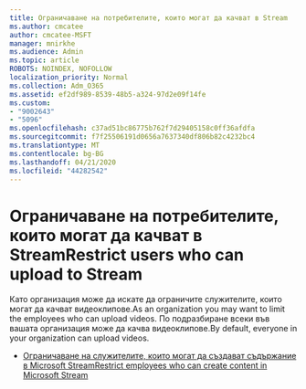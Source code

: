 ```yaml
---
title: Ограничаване на потребителите, които могат да качват в Stream
ms.author: cmcatee
author: cmcatee-MSFT
manager: mnirkhe
ms.audience: Admin
ms.topic: article
ROBOTS: NOINDEX, NOFOLLOW
localization_priority: Normal
ms.collection: Adm_O365
ms.assetid: ef2df989-8539-48b5-a324-97d2e09f14fe
ms.custom:
- "9002643"
- "5096"
ms.openlocfilehash: c37ad51bc86775b762f7d29405158c0ff36afdfa
ms.sourcegitcommit: f7f25506191d0656a7637340df806b82c4232bc4
ms.translationtype: MT
ms.contentlocale: bg-BG
ms.lasthandoff: 04/21/2020
ms.locfileid: "44282542"
---
```

# <a name="restrict-users-who-can-upload-to-stream"></a><span data-ttu-id="0816e-102">Ограничаване на потребителите, които могат да качват в Stream</span><span class="sxs-lookup"><span data-stu-id="0816e-102">Restrict users who can upload to Stream</span></span>

<span data-ttu-id="0816e-103">Като организация може да искате да ограничите служителите, които могат да качват видеоклипове.</span><span class="sxs-lookup"><span data-stu-id="0816e-103">As an organization you may want to limit the employees who can upload videos.</span></span> <span data-ttu-id="0816e-104">По подразбиране всеки във вашата организация може да качва видеоклипове.</span><span class="sxs-lookup"><span data-stu-id="0816e-104">By default, everyone in your organization can upload videos.</span></span>

- [<span data-ttu-id="0816e-105">Ограничаване на служителите, които могат да създават съдържание в Microsoft Stream</span><span class="sxs-lookup"><span data-stu-id="0816e-105">Restrict employees who can create content in Microsoft Stream</span></span>](https://docs.microsoft.com/stream/restrict-uploaders)
